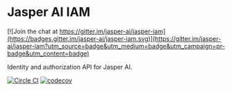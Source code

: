 # Jasper AI IAM

[![Join the chat at https://gitter.im/jasper-ai/jasper-iam](https://badges.gitter.im/jasper-ai/jasper-iam.svg)](https://gitter.im/jasper-ai/jasper-iam?utm_source=badge&utm_medium=badge&utm_campaign=pr-badge&utm_content=badge)

Identity and authorization API for Jasper AI.

[![Circle CI](https://circleci.com/gh/jasper-ai/jasper-iam.svg?style=svg)](https://circleci.com/gh/hapi-ai/jasper-iam)
[![codecov](https://codecov.io/gh/jasper-ai/jasper-iam/branch/master/graph/badge.svg)](https://codecov.io/gh/jasper-ai/jasper-iam)
